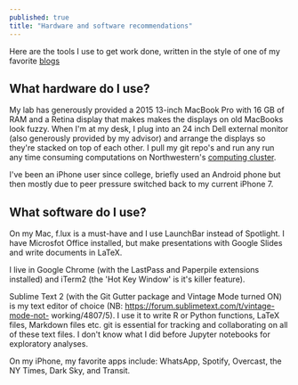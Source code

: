 ```yaml
---
published: true
title: "Hardware and software recommendations"
---
```


Here are the tools I use to get work done, written in the style of one of my
favorite [blogs](https://usesthis.com/)  
 

## What hardware do I use? 

My lab has generously provided a 2015 13-inch MacBook Pro with 16 GB of RAM
and a Retina display that makes makes the displays on old MacBooks look fuzzy. 
When I'm at my desk, I plug into an 24 inch Dell external monitor (also
generously provided by my advisor) and arrange the displays so they're stacked
on top of each other. I pull my git repo's and run any run any time consuming computations  on Northwestern's
[computing cluster](https://www.it.northwestern.edu/research/user-services/quest/). 

I've been an iPhone user since college, briefly used an Android phone but then 
mostly due to peer pressure switched back to my current iPhone 7. 


## What software do I use?

On my Mac, f.lux is a must-have and I use LaunchBar instead of Spotlight. I have
Microsfot Office installed, but  make presentations with Google Slides and write
documents in LaTeX.

I live in Google Chrome (with the LastPass and Paperpile extensions installed)
and iTerm2 (the 'Hot Key Window' is it's killer feature).

Sublime Text 2 (with the Git Gutter package and Vintage Mode turned ON) is my
text editor of choice (NB: https://forum.sublimetext.com/t/vintage-mode-not-
working/4807/5). I use it to write R or Python functions, LaTeX files, Markdown
files etc. git is essential for tracking and collaborating on all of these text
files. I don't know  what I did before Jupyter notebooks for exploratory
analyses.

<!-- I've eschewed any kind of calendar or task manager software for my personal work
and have found that a 
physical planner works best for me.  -->

On my iPhone, my favorite apps include: WhatsApp, Spotify, Overcast,
the NY Times, Dark Sky, and Transit.






